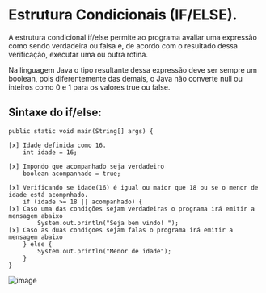 
# Estrutura Condicionais (IF/ELSE).

A estrutura condicional if/else permite ao programa avaliar uma expressão como sendo verdadeira ou falsa e, de acordo com o resultado dessa verificação, executar uma ou outra rotina.

Na linguagem Java o tipo resultante dessa expressão deve ser sempre um boolean, pois diferentemente das demais, o Java não converte null ou inteiros como 0 e 1 para os valores true ou false.

Sintaxe do if/else:
----------------------------------------------------
	public static void main(String[] args) {
  
    [x] Idade definida como 16.
		int idade = 16; 
    
    [x] Impondo que acompanhado seja verdadeiro
		boolean acompanhado = true; 
    
    [x] Verificando se idade(16) é igual ou maior que 18 ou se o menor de idade está acompnhado.
		if (idade >= 18 || acompanhado) {
    [x] Caso uma das condições sejam verdadeiras o programa irá emitir a mensagem abaixo
			System.out.println("Seja bem vindo! ");
    [x] Caso as duas condiçoes sejam falas o programa irá emitir a mensagem abaixo
		} else {
			System.out.println("Menor de idade");
		}
	} 
  ![image](https://user-images.githubusercontent.com/54123623/183664425-bd9f858d-2a36-4c04-8931-56cfed3e402c.png)

